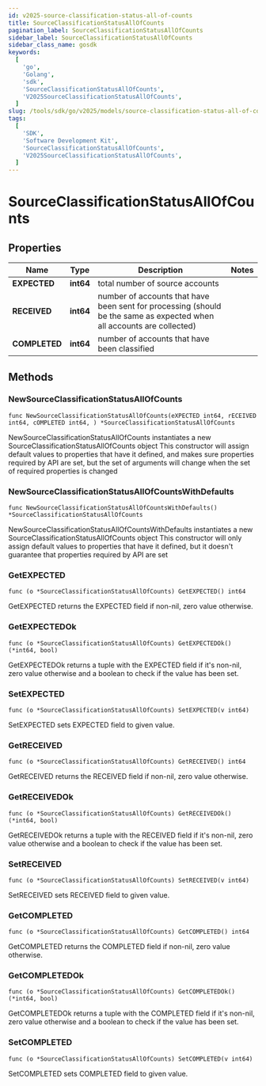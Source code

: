 ```yaml
---
id: v2025-source-classification-status-all-of-counts
title: SourceClassificationStatusAllOfCounts
pagination_label: SourceClassificationStatusAllOfCounts
sidebar_label: SourceClassificationStatusAllOfCounts
sidebar_class_name: gosdk
keywords:
  [
    'go',
    'Golang',
    'sdk',
    'SourceClassificationStatusAllOfCounts',
    'V2025SourceClassificationStatusAllOfCounts',
  ]
slug: /tools/sdk/go/v2025/models/source-classification-status-all-of-counts
tags:
  [
    'SDK',
    'Software Development Kit',
    'SourceClassificationStatusAllOfCounts',
    'V2025SourceClassificationStatusAllOfCounts',
  ]
---
```


# SourceClassificationStatusAllOfCounts

## Properties

| Name | Type | Description | Notes |
| --- | --- | --- | --- |
| **EXPECTED** | **int64** | total number of source accounts |
| **RECEIVED** | **int64** | number of accounts that have been sent for processing (should be the same as expected when all accounts are collected) |
| **COMPLETED** | **int64** | number of accounts that have been classified |

## Methods

### NewSourceClassificationStatusAllOfCounts

`func NewSourceClassificationStatusAllOfCounts(eXPECTED int64, rECEIVED int64, cOMPLETED int64, ) *SourceClassificationStatusAllOfCounts`

NewSourceClassificationStatusAllOfCounts instantiates a new SourceClassificationStatusAllOfCounts object This constructor will assign default values to properties that have it defined, and makes sure properties required by API are set, but the set of arguments will change when the set of required properties is changed

### NewSourceClassificationStatusAllOfCountsWithDefaults

`func NewSourceClassificationStatusAllOfCountsWithDefaults() *SourceClassificationStatusAllOfCounts`

NewSourceClassificationStatusAllOfCountsWithDefaults instantiates a new SourceClassificationStatusAllOfCounts object This constructor will only assign default values to properties that have it defined, but it doesn't guarantee that properties required by API are set

### GetEXPECTED

`func (o *SourceClassificationStatusAllOfCounts) GetEXPECTED() int64`

GetEXPECTED returns the EXPECTED field if non-nil, zero value otherwise.

### GetEXPECTEDOk

`func (o *SourceClassificationStatusAllOfCounts) GetEXPECTEDOk() (*int64, bool)`

GetEXPECTEDOk returns a tuple with the EXPECTED field if it's non-nil, zero value otherwise and a boolean to check if the value has been set.

### SetEXPECTED

`func (o *SourceClassificationStatusAllOfCounts) SetEXPECTED(v int64)`

SetEXPECTED sets EXPECTED field to given value.

### GetRECEIVED

`func (o *SourceClassificationStatusAllOfCounts) GetRECEIVED() int64`

GetRECEIVED returns the RECEIVED field if non-nil, zero value otherwise.

### GetRECEIVEDOk

`func (o *SourceClassificationStatusAllOfCounts) GetRECEIVEDOk() (*int64, bool)`

GetRECEIVEDOk returns a tuple with the RECEIVED field if it's non-nil, zero value otherwise and a boolean to check if the value has been set.

### SetRECEIVED

`func (o *SourceClassificationStatusAllOfCounts) SetRECEIVED(v int64)`

SetRECEIVED sets RECEIVED field to given value.

### GetCOMPLETED

`func (o *SourceClassificationStatusAllOfCounts) GetCOMPLETED() int64`

GetCOMPLETED returns the COMPLETED field if non-nil, zero value otherwise.

### GetCOMPLETEDOk

`func (o *SourceClassificationStatusAllOfCounts) GetCOMPLETEDOk() (*int64, bool)`

GetCOMPLETEDOk returns a tuple with the COMPLETED field if it's non-nil, zero value otherwise and a boolean to check if the value has been set.

### SetCOMPLETED

`func (o *SourceClassificationStatusAllOfCounts) SetCOMPLETED(v int64)`

SetCOMPLETED sets COMPLETED field to given value.
